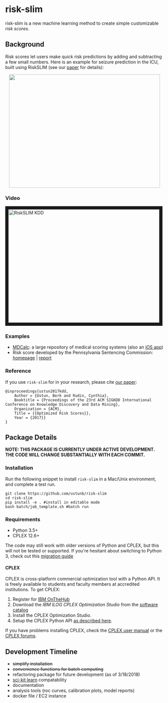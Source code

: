 risk-slim
========

risk-slim is a new machine learning method to create simple customizable *risk scores*. 

## Background

Risk scores let users make quick risk predictions by adding and subtracting a few small numbers. Here is an example for seizure prediction in the ICU, built using RiskSLIM (see our [paper](http://www.berkustun.com/docs/ustun_2017_optimized_risk_scores.pdf) for details):
<div>
<p align="center"><img src="https://github.com/ustunb/risk-slim/blob/master/images/risk_score_seizure.png" width="480" height="360" border="0"/></p>
</div>

### Video

<a href="http://www.youtube.com/watch?feature=player_embedded&v=WQDVejk17Aw
" target="_blank"><img src="http://img.youtube.com/vi/WQDVejk17Aw/0.jpg" 
alt="RiskSLIM KDD" width="480" height="360" border="10" /></a>

### Examples

- [MDCalc](https://www.mdcalc.com/): a large repository of medical scoring systems (also an [iOS app](https://itunes.apple.com/us/app/mdcalc-medical-calculators-clinical-scores/id1001640662?ls=1&mt=8))
- Risk score developed by the Pennsylvania Sentencing Commission: [homepage](http://pcs.la.psu.edu/publications-and-research/research-and-evaluation-reports/risk-assessment/) | [report](http://pcs.la.psu.edu/publications-and-research/research-and-evaluation-reports/risk-assessment/phase-i-reports/interim-report-7-validation-of-risk-scale/view)

### Reference

If you use ``risk-slim`` for in your research, please cite [our paper](http://www.berkustun.com/docs/ustun_2017_optimized_risk_scores.pdf):
     
```
@inproceedings{ustun2017kdd,
	Author = {Ustun, Berk and Rudin, Cynthia},
	Booktitle = {Proceedings of the 23rd ACM SIGKDD International Conference on Knowledge Discovery and Data Mining},
	Organization = {ACM},
	Title = {{Optimized Risk Scores}},
	Year = {2017}}
}
```

## Package Details

**NOTE: THIS PACKAGE IS CURRENTLY UNDER ACTIVE DEVELOPMENT. THE CODE WILL CHANGE SUBSTANTIALLY WITH EACH COMMIT.** 

### Installation
  
Run the following snippet to install ``risk-slim`` in a Mac/Unix environment, and complete a test run.  

```
git clone https://github.com/ustunb/risk-slim
cd risk-slim
pip install -e . #install in editable mode  
bash batch/job_template.sh #batch run
```

### Requirements

- Python 3.5+ 
- CPLEX 12.6+
 
The code may still work with older versions of Python and CPLEX, but this will not be tested or supported. If you're hesitant about switching to Python 3, check out this [migration guide](https://github.com/arogozhnikov/python3_with_pleasure) 

#### CPLEX 

CPLEX is cross-platform commercial optimization tool with a Python API. It is freely available to students and faculty members at accredited institutions. To get CPLEX:

1. Register for [IBM OnTheHub](https://ibm.onthehub.com/WebStore/Account/VerifyEmailDomain.aspx)
2. Download the *IBM ILOG CPLEX Optimization Studio* from the [software catalog](https://ibm.onthehub.com/WebStore/ProductSearchOfferingList.aspx?srch=CPLEX)
3. Install the CPLEX Optimization Studio.
4. Setup the CPLEX Python API [as described here](https://www.ibm.com/support/knowledgecenter/SSSA5P_12.8.0/ilog.odms.cplex.help/CPLEX/GettingStarted/topics/set_up/Python_setup.html).

If you have problems installing CPLEX, check the [CPLEX user manual](http://www-01.ibm.com/support/knowledgecenter/SSSA5P/welcome) or the [CPLEX forums](https://www.ibm.com/developerworks/community/forums/html/forum?id=11111111-0000-0000-0000-000000002059). 

## Development Timeline

- ~~simplify installation~~ 
- ~~convenience functions for batch computing~~
- refactoring package for future development (as of 3/18/2018)
- [sci-kit learn](http://scikit-learn.org/stable/developers/contributing.html#rolling-your-own-estimator) compatability
- documentation
- analysis tools (roc curves, calibration plots, model reports)
 - docker file / EC2 instance 

